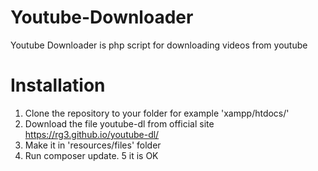 # Youtube-Downloader 
Youtube Downloader is php script for downloading videos from youtube

# Installation
1. Clone the repository to your folder for example 'xampp/htdocs/'
2. Download the file youtube-dl from official site https://rg3.github.io/youtube-dl/
3. Make it in  'resources/files' folder
4. Run composer update.
5 it is OK 
